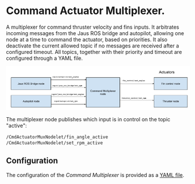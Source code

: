 # Command Actuator Multiplexer.
A multiplexer for command thruster velocity and fins inputs. It arbitrates incoming messages from the Jaus ROS bridge and autopilot, allowing one node at a time to command the actuator, based on priorities.
It also deactivate the current allowed topic if no messages are received after a configured timeout. All topics, together with their priority and timeout are configured through a YAML file.

![cmd mux diagram](doc/cmd_multiplexer_diagram.png "Diagram")

The multiplexer node publishes which input is in control on the topic "active":
```
/CmdActuatorMuxNodelet/fin_angle_active
/CmdActuatorMuxNodelet/set_rpm_active
```

## Configuration
The configuration of the _Command Multiplexer_ is provided as a [YAML file](param/actuator_mux.yaml).

